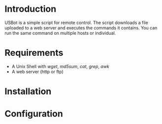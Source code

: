 # Introduction #

USBot is a simple script for remote control. The script downloads a file uploaded to a web server and executes the commands it contains. You can run the same command on multiple hosts or individual.


# Requirements #

  * A Unix Shell with _wget_, _md5sum_, _cat_, _grep_, _awk_
  * A web server (http or ftp)


# Installation #


# Configuration #